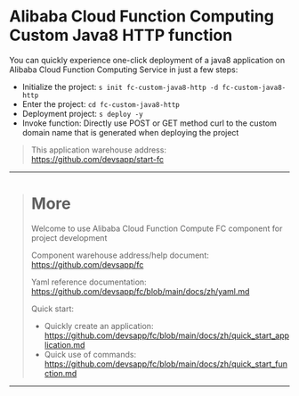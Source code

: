 # Alibaba Cloud Function Computing Custom Java8 HTTP function

You can quickly experience one-click deployment of a java8 application on Alibaba Cloud Function Computing Service in just a few steps:

- Initialize the project: `s init fc-custom-java8-http -d fc-custom-java8-http`
- Enter the project: `cd fc-custom-java8-http`
- Deployment project: `s deploy -y`
- Invoke function: Directly use POST or GET method curl to the custom domain name that is generated when deploying the project

> This application warehouse address: https://github.com/devsapp/start-fc

------------------------------------
> # More
> Welcome to use Alibaba Cloud Function Compute FC component for project development
> 
> Component warehouse address/help document: https://github.com/devsapp/fc
> 
> Yaml reference documentation: https://github.com/devsapp/fc/blob/main/docs/zh/yaml.md
> 
> Quick start:
>   - Quickly create an application: https://github.com/devsapp/fc/blob/main/docs/zh/quick_start_application.md
>   - Quick use of commands: https://github.com/devsapp/fc/blob/main/docs/zh/quick_start_function.md
------------------------------------
